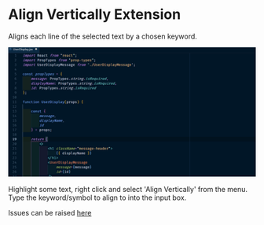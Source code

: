 # Align Vertically Extension

Aligns each line of the selected text by a chosen keyword.

![Usage Gif](https://github.com/mthorning/align-vertically/raw/master/./README.gif)

Highlight some text, right click and select 'Align Vertically' from the menu. Type the keyword/symbol to align to into the input box.

Issues can be raised [here](https://github.com/mthorning/align-vertically/issues)
